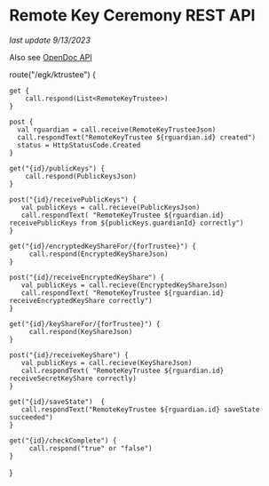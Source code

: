 # Remote Key Ceremony REST API

_last update 9/13/2023_

Also see [OpenDoc API](../encryptserver/src/main/resources/openapi/documentation.yaml)

route("/egk/ktrustee") {

    get {
        call.respond(List<RemoteKeyTrustee>)
    }

    post {
      val rguardian = call.receive(RemoteKeyTrusteeJson)
      call.respondText("RemoteKeyTrustee ${rguardian.id} created")
      status = HttpStatusCode.Created
    }

    get("{id}/publicKeys") {
        call.respond(PublicKeysJson)
    }
    
    post("{id}/receivePublicKeys") {
       val publicKeys = call.recieve(PublicKeysJson)
       call.respondText( "RemoteKeyTrustee ${rguardian.id} receivePublicKeys from ${publicKeys.guardianId} correctly")
    }
    
    get("{id}/encryptedKeyShareFor/{forTrustee}") {
         call.respond(EncryptedKeyShareJson)
    }  
    
    post("{id}/receiveEncryptedKeyShare") {
       val publicKeys = call.recieve(EncryptedKeyShareJson)
       call.respondText( "RemoteKeyTrustee ${rguardian.id} receiveEncryptedKeyShare correctly")
    }
    
    get("{id}/keyShareFor/{forTrustee}") {
         call.respond(KeyShareJson)
    }  
    
    post("{id}/receiveKeyShare") {
       val publicKeys = call.recieve(KeyShareJson)
       call.respondText( "RemoteKeyTrustee ${rguardian.id} receiveSecretKeyShare correctly)
    }
    
    get("{id}/saveState")  {
       call.respondText("RemoteKeyTrustee ${rguardian.id} saveState succeeded")
    }  
    
    get("{id}/checkComplete") {
         call.respond("true" or "false")
    }  

}